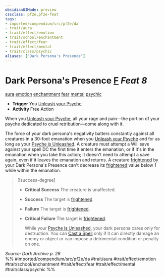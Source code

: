 ```yaml
---
obsidianUIMode: preview
cssclass: pf2e,pf2e-feat
tags:
- imported/compendium/src/pf2e/da
- trait/aura
- trait/effect/emotion
- trait/school/enchantment
- trait/effect/fear
- trait/effect/mental
- trait/class/psychic
aliases: ["Dark Persona's Presence"]
---
```

# Dark Persona's Presence  [F](chapter-9-playing-the-game.md#Actions "Free Action") *Feat 8*  
[aura](rules/traits/aura.md)  [emotion](emotion.md)  [enchantment](enchantment.md)  [fear](rules/traits/fear.md)  [mental](mental.md)  [psychic](rules/traits/psychic-da.md)  

- **Trigger** You [Unleash your Psyche](unleash-psyche-da.md).
- **Activity** Free Action

When you [Unleash your Psyche](unleash-psyche-da.md), all your rage and pain—the portion of your psyche dedicated to cruel retribution—come along with it.

The force of your dark persona's negativity batters constantly against all creatures in a 30-foot emanation when you [Unleash your Psyche](unleash-psyche-da.md) and for as long as your [Psyche is Unleashed](unleash-psyche-da.md). A creature must attempt a Will save against your spell DC the first time it enters the emanation, or if it's in the emanation when you take this action; it doesn't need to attempt a save again, even if it leaves the emanation and returns. A creature [frightened](conditions.md#Frightened) by your Dark Persona's Presence can't decrease its [frightened](conditions.md#Frightened) value below 1 while within the emanation.

> [!success-degree] 
> - **Critical Success** The creature is unaffected.
> - **Success** The target is [frightened](conditions.md#Frightened).
> - **Failure** The target is [frightened](conditions.md#Frightened).
> - **Critical Failure** The target is [frightened](conditions.md#Frightened).
>
>    While your [Psyche is Unleashed](unleash-psyche-da.md), your dark persona cares only for destruction. You can [Cast a Spell](cast-a-spell.md) only if it can directly damage an enemy or object or can impose a detrimental condition or penalty on one.

*Source: Dark Archive p. 26*  
%% #imported/compendium/src/pf2e/da #trait/aura #trait/effect/emotion #trait/school/enchantment #trait/effect/fear #trait/effect/mental #trait/class/psychic %%